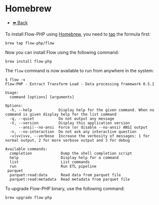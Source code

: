 # Homebrew

- [⬅️️ Back](../installation.md)

To install Flow-PHP using [Homebrew](https://brew.sh), you need to [tap](https://docs.brew.sh/Taps) the formula first:

```shell
brew tap flow-php/flow
```

Now you can install Flow using the following command:

```shell
brew install flow-php
```

The `flow` command is now available to run from anywhere in the system:

```shell
$ flow -v
Flow-PHP - Extract Transform Load - Data processing framework 0.5.1

Usage:
  command [options] [arguments]

Options:
  -h, --help            Display help for the given command. When no command is given display help for the list command
  -q, --quiet           Do not output any message
  -V, --version         Display this application version
      --ansi|--no-ansi  Force (or disable --no-ansi) ANSI output
  -n, --no-interaction  Do not ask any interactive question
  -v|vv|vvv, --verbose  Increase the verbosity of messages: 1 for normal output, 2 for more verbose output and 3 for debug

Available commands:
  completion             Dump the shell completion script
  help                   Display help for a command
  list                   List commands
  run                    Run ETL pipeline
 parquet
  parquet:read:data      Read data from parquet file
  parquet:read:metadata  Read metadata from parquet file
```

To upgrade Flow-PHP binary, use the following command:

```shell
brew upgrade flow-php
```
